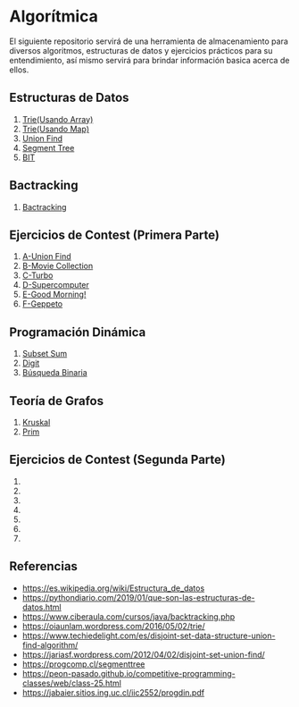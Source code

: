 # Algorítmica
El siguiente repositorio servirá de una herramienta de almacenamiento 
para diversos algoritmos, estructuras de datos y ejercicios prácticos 
para su entendimiento, así mismo servirá para brindar información basica 
acerca de ellos.

## Estructuras de Datos
1. [Trie(Usando Array)](https://github.com/Priset/Algoritmica/tree/main/Cap%C3%ADtulo%20%201/Trie%20Array)
2. [Trie(Usando Map)](https://github.com/Priset/Algoritmica/tree/main/Cap%C3%ADtulo%20%201/Trie%20Map)
3. [Union Find](https://github.com/Priset/Algoritmica/tree/main/Cap%C3%ADtulo%20%201/Union%20Find)
4. [Segment Tree](https://github.com/Priset/Algoritmica/tree/main/Cap%C3%ADtulo%20%201/Segment%20Tree)
5. [BIT](https://github.com/Priset/Algoritmica/tree/main/Cap%C3%ADtulo%20%201/BIT)

## Bactracking
1. [Bactracking](https://github.com/Priset/Algoritmica/tree/main/Cap%C3%ADtulo%20%202/Bactracking)

## Ejercicios de Contest (Primera Parte)
1. [A-Union Find](https://github.com/Priset/Algoritmica/tree/main/Contest/A%20-%20Union%20Find)
2. [B-Movie Collection](https://github.com/Priset/Algoritmica/tree/main/Contest/B%20-%20Movie%20Collection)
3. [C-Turbo](https://github.com/Priset/Algoritmica/tree/main/Contest/C%20-%20Turbo)
4. [D-Supercomputer](https://github.com/Priset/Algoritmica/tree/main/Contest/D%20-%20Supercomputer)
5. [E-Good Morning!](https://github.com/Priset/Algoritmica/tree/main/Contest/E%20-%20Good%20Morning!)
6. [F-Geppeto](https://github.com/Priset/Algoritmica/tree/main/Contest/F%20-%20Geppeto)

## Programación Dinámica 
1. [Subset Sum]()
2. [Digit]()
3. [Búsqueda Binaria]()

## Teoría de Grafos
1. [Kruskal]()
2. [Prim]()

## Ejercicios de Contest (Segunda Parte)
1.
2.
3.
4.
5.
6.
7.

## Referencias
* https://es.wikipedia.org/wiki/Estructura_de_datos
* https://pythondiario.com/2019/01/que-son-las-estructuras-de-datos.html
* https://www.ciberaula.com/cursos/java/backtracking.php
* https://oiaunlam.wordpress.com/2016/05/02/trie/
* https://www.techiedelight.com/es/disjoint-set-data-structure-union-find-algorithm/
* https://jariasf.wordpress.com/2012/04/02/disjoint-set-union-find/
* https://progcomp.cl/segmenttree
* https://peon-pasado.github.io/competitive-programming-classes/web/class-25.html
* https://jabaier.sitios.ing.uc.cl/iic2552/progdin.pdf


